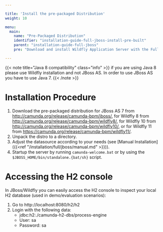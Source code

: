 ```yaml
---

title: 'Install the pre-packaged Distribution'
weight: 10

menu:
  main:
    name: "Pre-Packaged Distribution"
    identifier: "installation-guide-full-jboss-install-pre-built"
    parent: "installation-guide-full-jboss"
    pre: "Download and install Wildfly Application Server with the Full Distribution pre-deployed and pre-configured."

---
```

{{< note title="Java 8 compatibility" class="info" >}}
if you are using Java 8 please use Wildfly installation and not JBoss AS. In order to use JBoss AS you have to use Java 7.
{{< /note >}}

# Installation Procedure

1. Download the pre-packaged distribution for JBoss AS 7 from http://camunda.org/release/camunda-bpm/jboss/, for Wildfly 8 from http://camunda.org/release/camunda-bpm/wildfly8/, for Wildfly 10 from http://camunda.org/release/camunda-bpm/wildfly10/, or for Wildfly 11 from https://camunda.org/release/camunda-bpm/wildfly11/.
2. Unpack the distro to a directory.
3. Adjust the datasource according to your needs (see [Manual Installation]({{<ref "/installation/full/jboss/manual.md" >}})).
4. Startup the server by running `camunda-welcome.bat` or by using the `$JBOSS_HOME/bin/standalone.{bat/sh}` script.


# Accessing the H2 console

In JBoss/Wildfly you can easily access the H2 console to inspect your local H2 database (used in demo/evaluation scenarios):

1.  Go to http://localhost:8080/h2/h2
2.  Login with the following data:
    *   jdbc:h2:./camunda-h2-dbs/process-engine
    *   User: sa
    *   Password: sa
